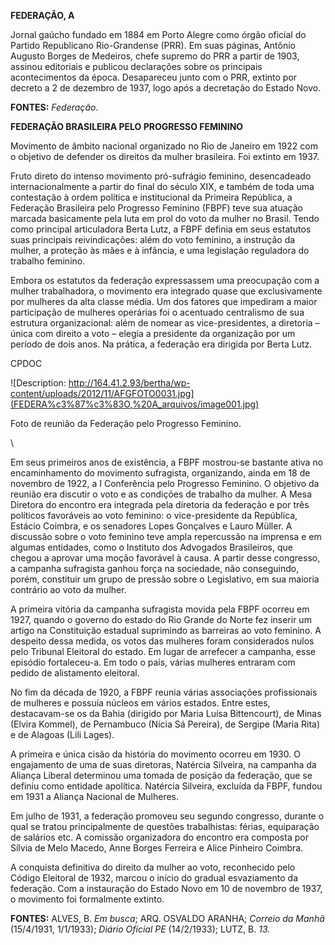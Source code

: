 **FEDERAÇÃO, A**

Jornal gaúcho fundado em 1884 em Porto Alegre como órgão oficial do
Partido Republicano Rio-Grandense (PRR). Em suas páginas, Antônio
Augusto Borges de Medeiros, chefe supremo do PRR a partir de 1903,
assinou editoriais e publicou declarações sobre os principais
acontecimentos da época. Desapareceu junto com o PRR, extinto por
decreto a 2 de dezembro de 1937, logo após a decretação do Estado Novo.

**FONTES:** *Federação*.

**FEDERAÇÃO BRASILEIRA PELO PROGRESSO FEMININO**

Movimento de âmbito nacional organizado no Rio de Janeiro em 1922 com o
objetivo de defender os direitos da mulher brasileira. Foi extinto em
1937.

Fruto direto do intenso movimento pró-sufrágio feminino, desencadeado
internacionalmente a partir do final do século XIX, e também de toda uma
contestação à ordem política e institucional da Primeira República, a
Federação Brasileira pelo Progresso Feminino (FBPF) teve sua atuação
marcada basicamente pela luta em prol do voto da mulher no Brasil. Tendo
como principal articuladora Berta Lutz, a FBPF definia em seus estatutos
suas principais reivindicações: além do voto feminino, a instrução da
mulher, a proteção às mães e à infância, e uma legislação reguladora do
trabalho feminino.

Embora os estatutos da federação expressassem uma preocupação com a
mulher trabalhadora, o movimento era integrado quase que exclusivamente
por mulheres da alta classe média. Um dos fatores que impediram a maior
participação de mulheres operárias foi o acentuado centralismo de sua
estrutura organizacional: além de nomear as vice-presidentes, a
diretoria – única com direito a voto – elegia a presidente da
organização por um período de dois anos. Na prática, a federação era
dirigida por Berta Lutz.

CPDOC

![Description:
http://164.41.2.93/bertha/wp-content/uploads/2012/11/AFGFOTO0031.jpg](FEDERA%c3%87%c3%83O,%20A_arquivos/image001.jpg)

Foto de reunião da Federação pelo Progresso Feminino.

\

Em seus primeiros anos de existência, a FBPF mostrou-se bastante ativa
no encaminhamento do movimento sufragista, organizando, ainda em 18 de
novembro de 1922, a I Conferência pelo Progresso Feminino. O objetivo da
reunião era discutir o voto e as condições de trabalho da mulher. A Mesa
Diretora do encontro era integrada pela diretoria da federação e por
três políticos favoráveis ao voto feminino: o vice-presidente da
República, Estácio Coimbra, e os senadores Lopes Gonçalves e Lauro
Müller. A discussão sobre o voto feminino teve ampla repercussão na
imprensa e em algumas entidades, como o Instituto dos Advogados
Brasileiros, que chegou a aprovar uma moção favorável à causa. A partir
desse congresso, a campanha sufragista ganhou força na sociedade, não
conseguindo, porém, constituir um grupo de pressão sobre o Legislativo,
em sua maioria contrário ao voto da mulher.

A primeira vitória da campanha sufragista movida pela FBPF ocorreu em
1927, quando o governo do estado do Rio Grande do Norte fez inserir um
artigo na Constituição estadual suprimindo as barreiras ao voto
feminino. A despeito dessa medida, os votos das mulheres foram
considerados nulos pelo Tribunal Eleitoral do estado. Em lugar de
arrefecer a campanha, esse episódio fortaleceu-a. Em todo o país, várias
mulheres entraram com pedido de alistamento eleitoral.

No fim da década de 1920, a FBPF reunia várias associações profissionais
de mulheres e possuía núcleos em vários estados. Entre estes,
destacavam-se os da Bahia (dirigido por Maria Luísa Bittencourt), de
Minas (Elvira Kommel), de Pernambuco (Nícia Sá Pereira), de Sergipe
(Maria Rita) e de Alagoas (Lili Lages).

A primeira e única cisão da história do movimento ocorreu em 1930. O
engajamento de uma de suas diretoras, Natércia Silveira, na campanha da
Aliança Liberal determinou uma tomada de posição da federação, que se
definiu como entidade apolítica. Natércia Silveira, excluída da FBPF,
fundou em 1931 a Aliança Nacional de Mulheres.

Em julho de 1931, a federação promoveu seu segundo congresso, durante o
qual se tratou principalmente de questões trabalhistas: férias,
equiparação de salários etc. A comissão organizadora do encontro era
composta por Sílvia de Melo Macedo, Anne Borges Ferreira e Alice
Pinheiro Coimbra.

A conquista definitiva do direito da mulher ao voto, reconhecido pelo
Código Eleitoral de 1932, marcou o início do gradual esvaziamento da
federação. Com a instauração do Estado Novo em 10 de novembro de 1937, o
movimento foi formalmente extinto.

**FONTES:** ALVES, B. *Em busca*; ARQ. OSVALDO ARANHA; *Correio da
Manhã* (15/4/1931, 1/1/1933); *Diário Oficial PE* (14/2/1933); LUTZ, B.
*13.*
